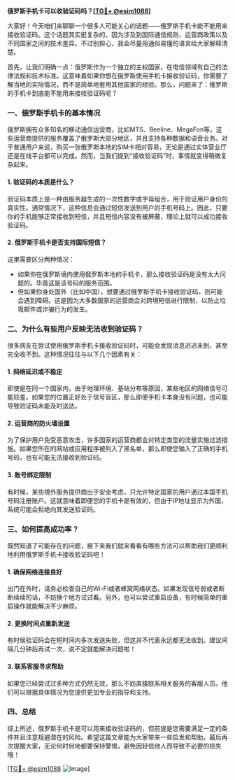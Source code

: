 **俄罗斯手机卡可以收验证码吗？[[TG💪+ @esim1088](https://t.me/s/esim1088)]**

大家好！今天咱们来聊聊一个很多人可能关心的话题——俄罗斯手机卡能不能用来接收验证码。这个话题其实挺复杂的，因为涉及到国际通信规则、运营商政策以及不同国家之间的技术差异。不过别担心，我会尽量用通俗易懂的语言给大家解释清楚。

首先，让我们明确一点：俄罗斯作为一个独立的主权国家，在电信领域有自己的法律法规和技术标准。这意味着如果你想在俄罗斯使用手机卡接收验证码，你需要了解当地的实际情况，而不是简单地套用其他国家的经验。那么，问题来了：俄罗斯的手机卡到底能不能用来接收验证码呢？

### 一、俄罗斯手机卡的基本情况

俄罗斯拥有众多知名的移动通信运营商，比如MTS、Beeline、MegaFon等。这些运营商提供的服务覆盖了俄罗斯大部分地区，并且支持各种数据和语音业务。对于普通用户来说，购买一张俄罗斯本地的SIM卡相对容易，无论是通过实体营业厅还是在线平台都可以完成。然而，当我们提到“接收验证码”时，事情就变得稍微复杂起来。

#### 1. 验证码的本质是什么？
验证码本质上是一种由服务器生成的一次性数字或字母组合，用于验证用户身份的真实性。通常情况下，这种信息会通过短信发送到用户的手机号码上。因此，只要你的手机能够正常接收到短信，并且短信内容没有被屏蔽，理论上就可以成功接收验证码。

#### 2. 俄罗斯手机卡是否支持国际短信？
这里需要区分两种情况：
- 如果你在俄罗斯境内使用俄罗斯本地的手机卡，那么接收验证码是没有太大问题的。毕竟这是该号码的服务范围。
- 但如果你身处国外（比如中国），想要通过俄罗斯手机卡接收验证码，则可能会遇到障碍。这是因为大多数国家的运营商会对跨境短信进行限制，以防止垃圾邮件或诈骗行为的发生。

### 二、为什么有些用户反映无法收到验证码？

很多网友在尝试使用俄罗斯手机卡接收验证码时，可能会发现消息迟迟未到，甚至完全收不到。这种情况往往与以下几个因素有关：

#### 1. 网络延迟或不稳定
即使是在同一个国家内，由于地理环境、基站分布等原因，某些地区的网络信号可能较差。如果您的位置正好处于信号盲区，那么即便手机卡本身没有问题，也可能导致验证码未能及时送达。

#### 2. 运营商的防火墙设置
为了保护用户免受恶意攻击，许多国家的运营商都会对特定类型的流量实施过滤措施。如果您所在的网站或应用程序被列入了黑名单，那么即使您输入了正确的手机号码，也有可能无法接收到验证码。

#### 3. 账号绑定限制
有时候，某些境外服务提供商出于安全考虑，只允许特定国家的用户通过本国手机号码注册账户。这就意味着即便您的手机卡是有效的，但由于IP地址显示为外国，系统可能会拒绝向其发送验证码。

### 三、如何提高成功率？

既然知道了可能存在的问题，接下来我们就来看看有哪些方法可以帮助我们更顺利地利用俄罗斯手机卡接收验证码吧！

#### 1. 确保网络连接良好
出门在外时，请务必检查自己的Wi-Fi或者蜂窝网络状态。如果发现信号弱或者断断续续的话，不妨换个地方试试看。另外，也可以尝试重启设备，有时候简单的重启操作就能解决不少麻烦。

#### 2. 更换时间点重新发送
有时候验证码会在短时间内多次发送失败，但这并不代表永远都无法收到。建议间隔几分钟后再试一次，说不定就能解决问题啦！

#### 3. 联系客服寻求帮助
如果您已经尝试过多种方式仍然无效，那么不妨直接联系相关服务的客服人员。他们可以根据具体情况为您提供更加专业的指导和支持。

### 四、总结

综上所述，俄罗斯手机卡是可以用来接收验证码的，但前提是您需要满足一定的条件并且注意规避潜在的风险。希望这篇文章能为大家带来一些启发和帮助。最后再次提醒大家，无论何时何地都要保持警惕，避免因轻信他人而导致不必要的损失哦！

[[TG💪+ @esim1088](https://t.me/s/esim1088) ![Image](https://i.postimg.cc/4NQfJmqS/Snipaste-2025-05-13-00-14-12.png)]